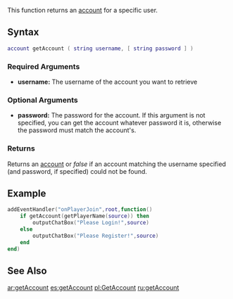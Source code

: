 This function returns an [account](/docs/account.md "wikilink") for a specific user.

Syntax
------

``` lua
account getAccount ( string username, [ string password ] )
```

### Required Arguments

-   **username:** The username of the account you want to retrieve

### Optional Arguments

-   **password:** The password for the account. If this argument is not specified, you can get the account whatever password it is, otherwise the password must match the account's.

### Returns

Returns an [account](/docs/account.md "wikilink") or *false* if an account matching the username specified (and password, if specified) could not be found.

Example
-------

``` lua
addEventHandler("onPlayerJoin",root,function()
    if getAccount(getPlayerName(source)) then
        outputChatBox("Please Login!",source)
    else
        outputChatBox("Please Register!",source)
    end
end)
```

See Also
--------

[ar:getAccount](/docs/ar:getaccount.md "wikilink") [es:getAccount](/es:getAccount.md "wikilink") [pl:GetAccount](/pl:GetAccount.md "wikilink") [ru:getAccount](/ru:getAccount.md "wikilink")
